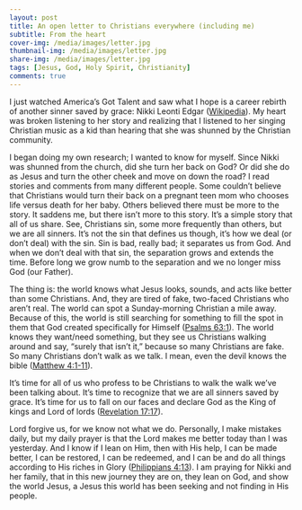 ```yaml
---
layout: post
title: An open letter to Christians everywhere (including me)
subtitle: From the heart
cover-img: /media/images/letter.jpg
thumbnail-img: /media/images/letter.jpg
share-img: /media/images/letter.jpg
tags: [Jesus, God, Holy Spirit, Christianity]
comments: true
---
```


I just watched America’s Got Talent and saw what I hope is a career rebirth of another sinner saved by grace: Nikki Leonti Edgar ([Wikipedia](https://en.wikipedia.org/wiki/Nikki_Leonti)). My heart was broken listening to her story and realizing that I listened to her singing Christian music as a kid than hearing that she was shunned by the Christian community.

I began doing my own research; I wanted to know for myself. Since Nikki was shunned from the church, did she turn her back on God? Or did she do as Jesus and turn the other cheek and move on down the road? I read stories and comments from many different people. Some couldn’t believe that Christians would turn their back on a pregnant teen mom who chooses life versus death for her baby. Others believed there must be more to the story. It saddens me, but there isn’t more to this story. It’s a simple story that all of us share. See, Christians sin, some more frequently than others, but we are all sinners. It’s not the sin that defines us though, it’s how we deal (or don’t deal) with the sin. Sin is bad, really bad; it separates us from God. And when we don’t deal with that sin, the separation grows and extends the time. Before long we grow numb to the separation and we no longer miss God (our Father).

The thing is: the world knows what Jesus looks, sounds, and acts like better than some Christians. And, they are tired of fake, two-faced Christians who aren’t real. The world can spot a Sunday-morning Christian a mile away. Because of this, the world is still searching for something to fill the spot in them that God created specifically for Himself ([Psalms 63:1]()). The world knows they want/need something, but they see us Christians walking around and say, “surely that isn’t it,” because so many Christians are fake. So many Christians don’t walk as we talk. I mean, even the devil knows the bible ([Matthew 4:1-11](https://www.bible.com/bible/59/mat.4)).

It’s time for all of us who profess to be Christians to walk the walk we’ve been talking about. It’s time to recognize that we are all sinners saved by grace. It’s time for us to fall on our faces and declare God as the King of kings and Lord of lords ([Revelation 17:17](https://www.bible.com/bible/59/rev.17.14)).

Lord forgive us, for we know not what we do. Personally, I make mistakes daily, but my daily prayer is that the Lord makes me better today than I was yesterday. And I know if I lean on Him, then with His help, I can be made better, I can be restored, I can be redeemed, and I can be and do all things according to His riches in Glory ([Philippians 4:13](https://www.bible.com/bible/59/php.4.13)). I am praying for Nikki and her family, that in this new journey they are on, they lean on God, and show the world Jesus, a Jesus this world has been seeking and not finding in His people.
